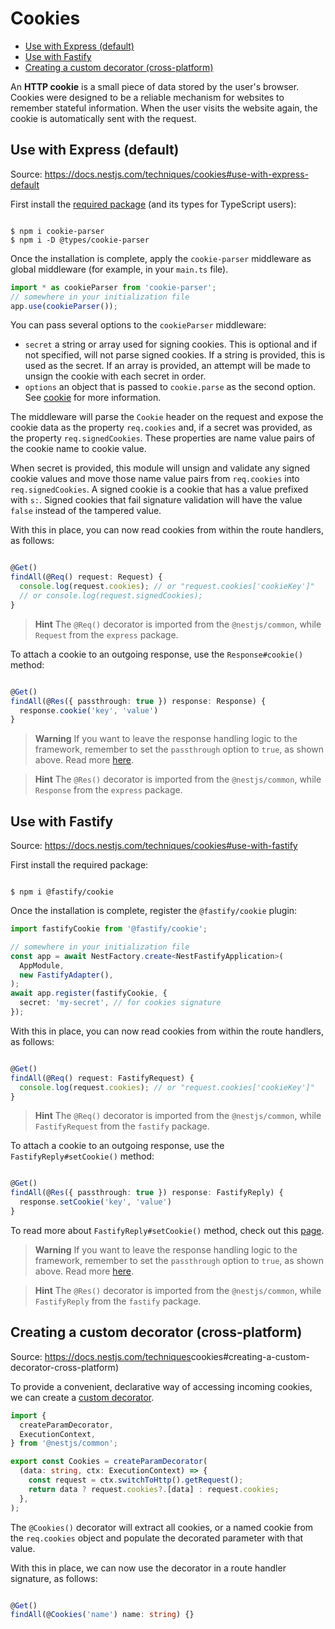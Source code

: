 # Cookies

<!-- @import "[TOC]" {cmd="toc" depthFrom=2 depthTo=6 orderedList=false} -->

<!-- code_chunk_output -->

- [Use with Express (default)](#use-with-express-default)
- [Use with Fastify](#use-with-fastify)
- [Creating a custom decorator (cross-platform)](#creating-a-custom-decorator-cross-platform)

<!-- /code_chunk_output -->

An **HTTP cookie** is a small piece of data stored by the user's browser. Cookies were designed to be a reliable mechanism for websites to remember stateful information. When the user visits the website again, the cookie is automatically sent with the request.

## Use with Express (default)

Source: <https://docs.nestjs.com/techniques/cookies#use-with-express-default>

First install the [required package](https://github.com/expressjs/cookie-parser) (and its types for TypeScript users):

```shell

$ npm i cookie-parser
$ npm i -D @types/cookie-parser
```

Once the installation is complete, apply the `cookie-parser` middleware as global middleware (for example, in your `main.ts` file).

```typescript
import * as cookieParser from 'cookie-parser';
// somewhere in your initialization file
app.use(cookieParser());
```

You can pass several options to the `cookieParser` middleware:

- `secret` a string or array used for signing cookies. This is optional and if not specified, will not parse signed cookies. If a string is provided, this is used as the secret. If an array is provided, an attempt will be made to unsign the cookie with each secret in order.
- `options` an object that is passed to `cookie.parse` as the second option. See [cookie](https://www.npmjs.org/package/cookie) for more information.

The middleware will parse the `Cookie` header on the request and expose the cookie data as the property `req.cookies` and, if a secret was provided, as the property `req.signedCookies`. These properties are name value pairs of the cookie name to cookie value.

When secret is provided, this module will unsign and validate any signed cookie values and move those name value pairs from `req.cookies` into `req.signedCookies`. A signed cookie is a cookie that has a value prefixed with `s:`. Signed cookies that fail signature validation will have the value `false` instead of the tampered value.

With this in place, you can now read cookies from within the route handlers, as follows:

```typescript

@Get()
findAll(@Req() request: Request) {
  console.log(request.cookies); // or "request.cookies['cookieKey']"
  // or console.log(request.signedCookies);
}
```

> **Hint** The `@Req()` decorator is imported from the `@nestjs/common`, while `Request` from the `express` package.

To attach a cookie to an outgoing response, use the `Response#cookie()` method:

```typescript

@Get()
findAll(@Res({ passthrough: true }) response: Response) {
  response.cookie('key', 'value')
}
```

> **Warning** If you want to leave the response handling logic to the framework, remember to set the `passthrough` option to `true`, as shown above. Read more [here](https://docs.nestjs.com/controllers#library-specific-approach).

> **Hint** The `@Res()` decorator is imported from the `@nestjs/common`, while `Response` from the `express` package.

## Use with Fastify

Source: <https://docs.nestjs.com/techniques/cookies#use-with-fastify>

First install the required package:

```shell

$ npm i @fastify/cookie
```

Once the installation is complete, register the `@fastify/cookie` plugin:

```typescript
import fastifyCookie from '@fastify/cookie';

// somewhere in your initialization file
const app = await NestFactory.create<NestFastifyApplication>(
  AppModule,
  new FastifyAdapter(),
);
await app.register(fastifyCookie, {
  secret: 'my-secret', // for cookies signature
});
```

With this in place, you can now read cookies from within the route handlers, as follows:

```typescript

@Get()
findAll(@Req() request: FastifyRequest) {
  console.log(request.cookies); // or "request.cookies['cookieKey']"
}
```

> **Hint** The `@Req()` decorator is imported from the `@nestjs/common`, while `FastifyRequest` from the `fastify` package.

To attach a cookie to an outgoing response, use the `FastifyReply#setCookie()` method:

```typescript

@Get()
findAll(@Res({ passthrough: true }) response: FastifyReply) {
  response.setCookie('key', 'value')
}
```

To read more about `FastifyReply#setCookie()` method, check out this [page](https://github.com/fastify/fastify-cookie#sending).

> **Warning** If you want to leave the response handling logic to the framework, remember to set the `passthrough` option to `true`, as shown above. Read more [here](https://docs.nestjs.com/controllers#library-specific-approach).

> **Hint** The `@Res()` decorator is imported from the `@nestjs/common`, while `FastifyReply` from the `fastify` package.

## Creating a custom decorator (cross-platform)

Source: <https://docs.nestjs.com/techniques>cookies#creating-a-custom-decorator-cross-platform)

To provide a convenient, declarative way of accessing incoming cookies, we can create a [custom decorator](https://docs.nestjs.com/custom-decorators).

```typescript
import {
  createParamDecorator,
  ExecutionContext,
} from '@nestjs/common';

export const Cookies = createParamDecorator(
  (data: string, ctx: ExecutionContext) => {
    const request = ctx.switchToHttp().getRequest();
    return data ? request.cookies?.[data] : request.cookies;
  },
);
```

The `@Cookies()` decorator will extract all cookies, or a named cookie from the `req.cookies` object and populate the decorated parameter with that value.

With this in place, we can now use the decorator in a route handler signature, as follows:

```typescript

@Get()
findAll(@Cookies('name') name: string) {}
```
